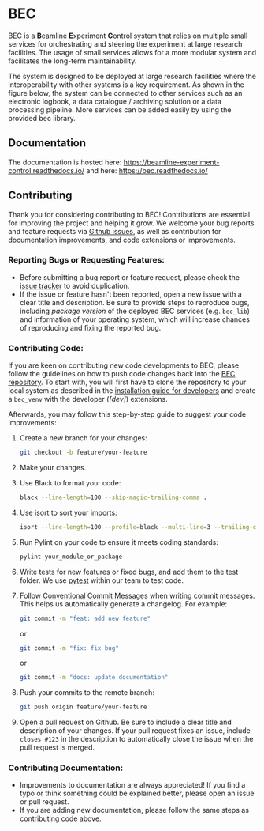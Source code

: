 # BEC 

BEC is a **B**eamline **E**xperiment **C**ontrol system that relies on multiple small services for orchestrating and steering the experiment at large research facilities. The usage of small services allows for a more modular system and facilitates the long-term maintainability. 

The system is designed to be deployed at large research facilities where the interoperability with other systems is a key requirement. As shown in the figure below, the system can be connected to other services such as an electronic logbook, a data catalogue / archiving solution or a data processing pipeline. More services can be added easily by using the provided bec library.  


## Documentation

The documentation is hosted here: https://beamline-experiment-control.readthedocs.io/ and here: https://bec.readthedocs.io/

## Contributing

Thank you for considering contributing to BEC! Contributions are essential for improving the project and helping it grow. 
We welcome your bug reports and feature requests via [Github issues](https://github.com/bec-project/bec/issues), as well as contribution for documentation improvements, and code extensions or improvements.

### Reporting Bugs or Requesting Features:

- Before submitting a bug report or feature request, please check the [issue tracker](https://github.com/bec-project/bec/issues) to avoid duplication.
- If the issue or feature hasn't been reported, open a new issue with a clear title and description. Be sure to provide steps to reproduce bugs, including _package version_ of the deployed BEC services (e.g. `bec_lib`) and information of your operating system, which will increase chances of reproducing and fixing the reported bug.

### Contributing Code:

If you are keen on contributing new code developments to BEC, please follow the guidelines on how to push code changes back into the [BEC repository](https://github.com/bec-project/bec).
To start with, you will first have to clone the repository to your local system as described in the [installation guide for developers](#developer.install_developer_env) and create a `bec_venv` with the developer (_[dev]_) extensions.

Afterwards, you may follow this step-by-step guide to suggest your code improvements:

1. Create a new branch for your changes:

    ```bash
    git checkout -b feature/your-feature
    ```

2. Make your changes.

3. Use Black to format your code:

    ```bash
    black --line-length=100 --skip-magic-trailing-comma .
    ```

4. Use isort to sort your imports:

    ```bash
    isort --line-length=100 --profile=black --multi-line=3 --trailing-comma .
    ```

5. Run Pylint on your code to ensure it meets coding standards:

    ```bash
    pylint your_module_or_package
    ```

6. Write tests for new features or fixed bugs, and add them to the test folder. 
We use [pytest](https://github.com/pytest-dev/pytest) within our team to test code. 

7. Follow [Conventional Commit Messages](https://www.conventionalcommits.org/en/v1.0.0/) when writing commit messages. This helps us automatically generate a changelog. For example:

    ```bash
    git commit -m "feat: add new feature"
    ```

    or

    ```bash
    git commit -m "fix: fix bug"
    ```

    or

    ```bash
    git commit -m "docs: update documentation"
    ```

8. Push your commits to the remote branch:

    ```bash
    git push origin feature/your-feature
    ```

9. Open a pull request on Github. Be sure to include a clear title and description of your changes. If your pull request fixes an issue, include `closes #123` in the description to automatically close the issue when the pull request is merged.

### Contributing Documentation:

- Improvements to documentation are always appreciated! If you find a typo or think something could be explained better, please open an issue or pull request.
- If you are adding new documentation, please follow the same steps as contributing code above.
